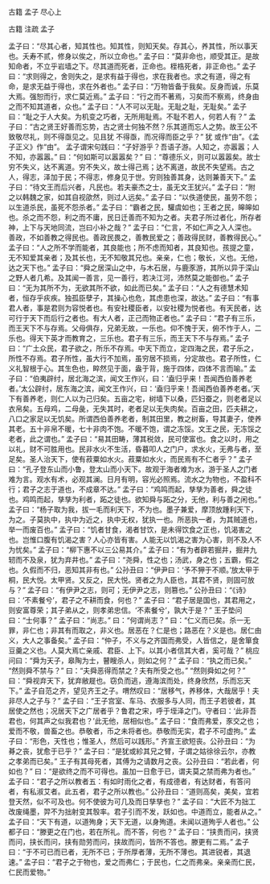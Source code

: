  
 古籍 孟子 尽心上 
 
 
 
 
 
 古籍 注疏 
 孟子 
 

孟子曰：“尽其心者，知其性也。知其性，则知天矣。存其心，养其性，所以事天也。夭寿不贰，修身以俟之，所以立命也。”
孟子曰：“莫非命也，顺受其正。是故知命者，不立乎岩墙之下。尽其道而死者，正命也。桎梏死者，非正命也。”
孟子曰：“求则得之，舍则失之，是求有益于得也，求在我者也。求之有道，得之有命，是求无益于得也，求在外者也。”
孟子曰：“万物皆备于我矣。反身而诚，乐莫大焉。强恕而行，求仁莫近焉。”
孟子曰：“行之而不著焉，习矣而不察焉，终身由之而不知其道者，众也。”
孟子曰：“人不可以无耻。无耻之耻，无耻矣。”
孟子曰：“耻之于人大矣。为机变之巧者，无所用耻焉。不耻不若人，何若人有？”
孟子曰：“古之贤王好善而忘势，古之贤士何独不然？乐其道而忘人之势。故王公不致敬尽礼，则不得亟见之。见且犹 不得亟，而况得而臣之乎？” 犹 或作“由”。《孟子正义》作“由”。
孟子谓宋句践曰：“子好游乎？吾语子游。人知之，亦嚣嚣；人不知，亦嚣嚣。”
曰：“何如斯可以嚣嚣矣？”
曰：“尊德乐义，则可以嚣嚣矣。故士穷不失义，达不离道。穷不失义，故士得己焉；达不离道，故民不失望焉。古之人，得志，泽加于民；不得志，修身见于世。穷则独善其身，达则兼善天下。”
孟子曰：“待文王而后兴者，凡民也。若夫豪杰之士，虽无文王犹兴。”
孟子曰：“附之以韩魏之家，如其自视欿然，则过人远矣。”
孟子曰：“以佚道使民，虽劳不怨；以生道杀民，虽死不怨杀者。”
孟子曰：“霸者之民，驩虞如也；王者之民，皞皞如也。杀之而不怨，利之而不庸，民日迁善而不知为之者。夫君子所过者化，所存者神，上下与天地同流，岂曰小补之哉？”
孟子曰：“仁言，不如仁声之入人深也。善政，不如善教之得民也。善政民畏之，善教民爱之；善政得民财，善教得民心。”
孟子曰：“人之所不学而能者，其良能也；所不虑而知者，其良知也。孩提之童，无不知爱其亲者；及其长也，无不知敬其兄也。亲亲，仁也；敬长，义也。无他，达之天下也。”
孟子曰：“舜之居深山之中，与木石居，与鹿豕游，其所以异于深山之野人者几希。及其闻一善言，见一善行，若决江河，沛然莫之能御也。”
孟子曰：“无为其所不为，无欲其所不欲，如此而已矣。”
孟子曰：“人之有德慧术知者，恒存乎疢疾。独孤臣孽子，其操心也危，其虑患也深，故达。”
孟子曰：“有事君人者，事是君则为容悦者也。有安社稷臣者，以安社稷为悦者也。有天民者，达可行于天下而后行之者也。有大人者，正己而物正者也。”
孟子曰：“君子有三乐，而王天下不与存焉。父母俱存，兄弟无故，一乐也。仰不愧于天，俯不怍于人，二乐也。得天下英才而教育之，三乐也。君子有三乐，而王天下不与存焉。”
孟子曰：“广土众民，君子欲之，所乐不存焉。中天下而立，定四海之民，君子乐之，所性不存焉。君子所性，虽大行不加焉，虽穷居不损焉，分定故也。君子所性，仁义礼智根于心。其生色也，睟然见于面，盎于背，施于四体，四体不言而喻。”
孟子曰：“伯夷辟纣，居北海之滨，闻文王作兴，曰：‘盍归乎来！吾闻西伯善养老者。’太公辟纣，居东海之滨，闻文王作兴，曰：‘盍归乎来！吾闻西伯善养老者。’天下有善养老，则仁人以为己归矣。五亩之宅，树墙下以桑，匹妇蚕之，则老者足以衣帛矣。五母鸡，二母彘，无失其时，老者足以无失肉矣。百亩之田，匹夫耕之，八口之家足以无饥矣。所谓西伯善养老者，制其田里，教之树畜，导其妻子，使养其老。五十非帛不暖，七十非肉不饱。不暖不饱，谓之冻馁。文王之民，无冻馁之老者，此之谓也。”
孟子曰：“易其田畴，薄其税敛，民可使富也。食之以时，用之以礼，财不可胜用也。民非水火不生活，昏暮叩人之门户，求水火，无弗与者，至足矣。圣人治天下，使有菽粟如水火。菽粟如水火，而民焉有不仁者乎？”
孟子曰：“孔子登东山而小鲁，登太山而小天下。故观于海者难为水，游于圣人之门者难为言。观水有术，必观其澜。日月有明，容光必照焉。流水之为物也，不盈科不行；君子之志于道也，不成章不达。”
孟子曰：“鸡鸣而起，孳孳为善者，舜之徒也。鸡鸣而起，孳孳为利者，跖之徒也。欲知舜与跖之分，无他，利与善之闲也。”
孟子曰：“杨子取为我，拔一毛而利天下，不为也。墨子兼爱，摩顶放踵利天下，为之。子莫执中，执中为近之，执中无权，犹执一也。所恶执一者，为其贼道也，举一而废百也。”
孟子曰：“饥者甘食，渴者甘饮，是未得饮食之正也，饥渴害之也。岂惟口腹有饥渴之害？人心亦皆有害。人能无以饥渴之害为心害，则不及人不为忧矣。”
孟子曰：“柳下惠不以三公易其介。”
孟子曰：“有为者辟若掘井，掘井九轫而不及泉，犹为弃井也。”
孟子曰：“尧舜，性之也；汤武，身之也；五霸，假之也。久假而不归，恶知其非有也。”
公孙丑曰：“伊尹曰：‘予不狎于不顺。’放太甲于桐，民大悦。太甲贤。又反之，民大悦。贤者之为人臣也，其君不贤，则固可放与？”
孟子曰：“有伊尹之志，则可；无伊尹之志，则篡也。”
公孙丑曰：“《诗》曰：‘不素餐兮’，君子之不耕而食，何也？”
孟子曰：“君子居是国也，其君用之，则安富尊荣；其子弟从之，则孝弟忠信。‘不素餐兮’，孰大于是？”
王子垫问曰：“士何事？”
孟子曰：“尚志。”
曰：“何谓尚志？”
曰：“仁义而已矣。杀一无罪，非仁也；非其有而取之，非义也。居恶在？仁是也；路恶在？义是也。居仁由义，大人之事备矣。”
孟子曰：“仲子，不义与之齐国而弗受，人皆信之，是舍箪食豆羹之义也。人莫大焉亡亲戚、君臣、上下。以其小者信其大者，奚可哉？”
桃应问曰：“舜为天子，皋陶为士，瞽瞍杀人，则如之何？”
孟子曰：“执之而已矣。”
“然则舜不禁与？”
曰：“夫舜恶得而禁之？夫有所受之也。”
“然则舜如之何？”
曰：“舜视弃天下，犹弃敝屣也。窃负而逃，遵海滨而处，终身欣然，乐而忘天下。”
孟子自范之齐，望见齐王之子。喟然叹曰：“居移气，养移体，大哉居乎！夫非尽人之子与？”
孟子曰：“王子宫室、车马、衣服多与人同，而王子若彼者，其居使之然也；况居天下之广居者乎？鲁君之宋，呼于垤泽之门。守者曰：‘此非吾君也，何其声之似我君也？’此无他，居相似也。”
孟子曰：“食而弗爱，豕交之也；爱而不敬，兽畜之也。恭敬者，币之未将者也。恭敬而无实，君子不可虚拘。”
孟子曰：“形色，天性也；惟圣人，然后可以践形。”
齐宣王欲短丧。公孙丑曰：“为朞之丧，犹愈于已乎？”
孟子曰：“是犹或紾其兄之臂，子谓之姑徐徐云尔，亦教之孝弟而已矣。”
王子有其母死者，其傅为之请数月之丧。公孙丑曰：“若此者，何如也？”
曰：“是欲终之而不可得也。虽加一日愈于已，谓夫莫之禁而弗为者也。”
孟子曰：“君子之所以教者五：有如时雨化之者，有成德者，有达财者，有答问者，有私淑艾者。此五者，君子之所以教也。”
公孙丑曰：“道则高矣，美矣，宜若登天然，似不可及也。何不使彼为可几及而日孳孳也？”
孟子曰：“大匠不为拙工改废绳墨，羿不为拙射变其彀率。君子引而不发，跃如也。中道而立，能者从之。”
孟子曰：“天下有道，以道殉身；天下无道，以身殉道。未闻以道殉乎人者也。”
公都子曰：“滕更之在门也，若在所礼。而不答，何也？”
孟子曰：“挟贵而问，挟贤而问，挟长而问，挟有勋劳而问，挟故而问，皆所不答也。滕更有二焉。”
孟子曰：“于不可已而已者，无所不已；于所厚者薄，无所不薄也。其进锐者，其退速。”
孟子曰：“君子之于物也，爱之而弗仁；于民也，仁之而弗亲。亲亲而仁民，仁民而爱物。”